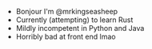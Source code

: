 - Bonjour I'm @mrkingseasheep
- Currently (attempting) to learn Rust
- Mildly incompetent in Python and Java
- Horribly bad at front end lmao
